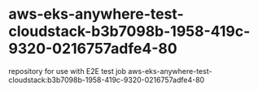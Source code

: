 # aws-eks-anywhere-test-cloudstack-b3b7098b-1958-419c-9320-0216757adfe4-80
repository for use with E2E test job aws-eks-anywhere-test-cloudstack:b3b7098b-1958-419c-9320-0216757adfe4-80
